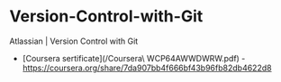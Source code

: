 # Version-Control-with-Git
Atlassian | Version Control with Git

* [Coursera sertificate](/Coursera\ WCP64AWWDWRW.pdf) - https://coursera.org/share/7da907bb4f666bf43b96fb82db4622d8
